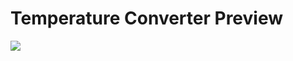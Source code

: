 # Temperature Converter Preview

![](https://github.com/user-attachments/assets/e799f554-7c88-4dea-a621-09e8499977e7)